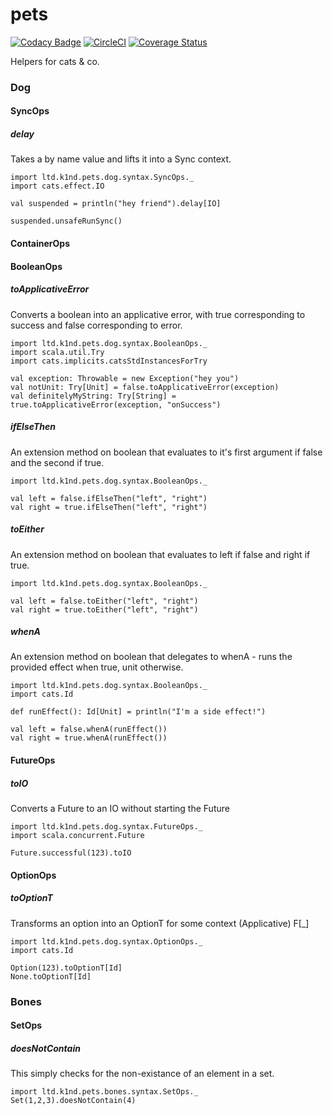 # pets

[![Codacy Badge](https://api.codacy.com/project/badge/Grade/06b2e35106d847d994cff35bac230211)](https://app.codacy.com/app/wunderk1nd-e/pets?utm_source=github.com&utm_medium=referral&utm_content=K1nd/pets&utm_campaign=badger) [![CircleCI](https://circleci.com/gh/K1nd/pets.svg?style=shield)](https://circleci.com/gh/K1nd/pets) [![Coverage Status](https://coveralls.io/repos/github/K1nd/pets/badge.svg?branch=master)](https://coveralls.io/github/K1nd/pets?branch=master)

Helpers for cats &amp; co.

### Dog

#### SyncOps
##### delay
Takes a by name value and lifts it into a Sync context.
```tut:reset
import ltd.k1nd.pets.dog.syntax.SyncOps._
import cats.effect.IO

val suspended = println("hey friend").delay[IO]

suspended.unsafeRunSync()
```

#### ContainerOps
#### BooleanOps
##### toApplicativeError
Converts a boolean into an applicative error, with true corresponding to success and false corresponding to error.
```tut:reset
import ltd.k1nd.pets.dog.syntax.BooleanOps._
import scala.util.Try
import cats.implicits.catsStdInstancesForTry

val exception: Throwable = new Exception("hey you")
val notUnit: Try[Unit] = false.toApplicativeError(exception)
val definitelyMyString: Try[String] = true.toApplicativeError(exception, "onSuccess")
```

##### ifElseThen
An extension method on boolean that evaluates to it's first argument if false and the second if true.
```tut:reset
import ltd.k1nd.pets.dog.syntax.BooleanOps._

val left = false.ifElseThen("left", "right")
val right = true.ifElseThen("left", "right")
```

##### toEither
An extension method on boolean that evaluates to left if false and right if true.
```tut:reset
import ltd.k1nd.pets.dog.syntax.BooleanOps._

val left = false.toEither("left", "right")
val right = true.toEither("left", "right")
```

##### whenA
An extension method on boolean that delegates to whenA - runs the provided effect when true, unit otherwise.

```tut:reset
import ltd.k1nd.pets.dog.syntax.BooleanOps._
import cats.Id

def runEffect(): Id[Unit] = println("I'm a side effect!")

val left = false.whenA(runEffect())
val right = true.whenA(runEffect())
```

#### FutureOps
##### toIO
Converts a Future to an IO without starting the Future
```tut:reset
import ltd.k1nd.pets.dog.syntax.FutureOps._
import scala.concurrent.Future

Future.successful(123).toIO
```

#### OptionOps
##### toOptionT
Transforms an option into an OptionT for some context (Applicative) F[_]
```tut:reset
import ltd.k1nd.pets.dog.syntax.OptionOps._
import cats.Id

Option(123).toOptionT[Id]
None.toOptionT[Id]
```


### Bones

#### SetOps
##### doesNotContain
This simply checks for the non-existance of an element in a set.
```tut:reset
import ltd.k1nd.pets.bones.syntax.SetOps._
Set(1,2,3).doesNotContain(4)
```